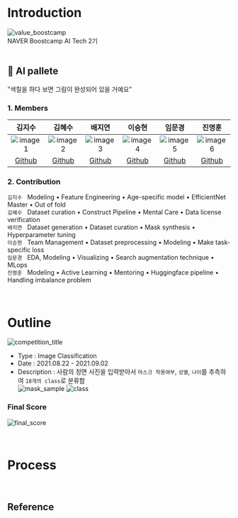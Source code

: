 <br/>

# Introduction  
![value_boostcamp](../_img/value_boostcamp.png)  
NAVER Boostcamp AI Tech 2기  
<br/>

## 🎨 AI pallete  
”색칠을 하다 보면 그림이 완성되어 있을 거예요”  
### 1. Members  
   
김지수|김혜수|배지연|이승현|임문경|진명훈 
:-:|:-:|:-:|:-:|:-:|:-:
![image1][image1]|![image2][image2]|![image3][image3]|![image4][image4]|![image5][image5]|![image6][image6]
[Github](https://github.com/memesoo99)|[Github](https://github.com/vgptnv)|[Github](https://github.com/jiiyeon)|[Github](https://github.com/lsh3163)|[Github](https://github.com/larcane97)|[Github](https://github.com/jinmang2)

### 2. Contribution  
`김지수` &nbsp; Modeling • Feature Engineering • Age-specific model • EfficientNet Master • Out of fold  
`김혜수` &nbsp; Dataset curation • Construct Pipeline • Mental Care • Data license verification  
`배지연` &nbsp; Dataset generation • Dataset curation • Mask synthesis • Hyperparameter tuning  
`이승현` &nbsp; Team Management • Dataset preprocessing • Modeling • Make task-specific loss  
`임문경` &nbsp; EDA, Modeling • Visualizing • Search augmentation technique • MLops  
`진명훈` &nbsp; Modeling • Active Learning • Mentoring • Huggingface pipeline • Handling imbalance problem  

[image1]: ../_img/김지수.jpeg
[image2]: ../_img/김혜수.png
[image3]: ../_img/배지연.jpeg
[image4]: ../_img/이승현.png
[image5]: ../_img/임문경.png
[image6]: ../_img/진명훈.jpeg 
  
<br/>
  
# Outline  
![competition_title](../_img/competition_title.png)

- Type : Image Classification
- Date : 2021.08.22 - 2021.09.02
- Description : 사람의 정면 사진을 입력받아서 `마스크 착용여부`, `성별`, `나이`를 추측하여 `18개의 class`로 분류함  
![mask_sample][mask_sample] ![class][class]

[mask_sample]: ../_img/mask_sample.png
[class]: ../_img/class.png

### Final Score  
![final_score](../_img/final_score.png)

<br/>

# Process

<br/>

## Reference

